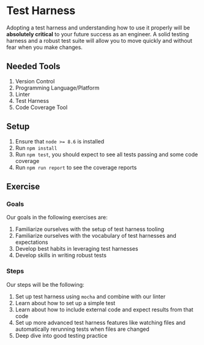 # Test Harness

Adopting a test harness and understanding how to use it properly will be **absolutely critical** to your future success as an engineer. A solid testing harness and a robust test suite will allow you to move quickly and without fear when you make changes.

## Needed Tools

1. Version Control
2. Programming Language/Platform
3. Linter
4. Test Harness
5. Code Coverage Tool

## Setup

1. Ensure that `node >= 8.6` is installed
2. Run `npm install`
3. Run `npm test`, you should expect to see all tests passing and some code coverage
4. Run `npm run report` to see the coverage reports

## Exercise

### Goals

Our goals in the following exercises are:

1. Familiarize ourselves with the setup of test harness tooling
2. Familiarize ourselves with the vocabulary of test harnesses and expectations
3. Develop best habits in leveraging test harnesses
4. Develop skills in writing robust tests

### Steps

Our steps will be the following:

1. Set up test harness using `mocha` and combine with our linter
2. Learn about how to set up a simple test
3. Learn about how to include external code and expect results from that code
4. Set up more advanced test harness features like watching files and automatically rerunning tests when files are changed
5. Deep dive into good testing practice